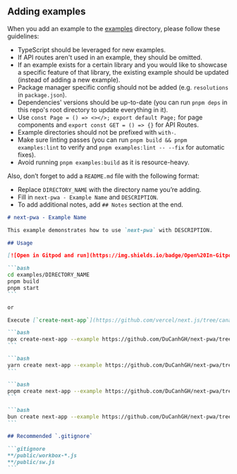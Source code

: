 ## Adding examples

When you add an example to the [examples](https://github.com/DuCanhGH/next-pwa/tree/master/examples) directory, please follow these guidelines:

- TypeScript should be leveraged for new examples.
- If API routes aren't used in an example, they should be omitted.
- If an example exists for a certain library and you would like to showcase a specific feature of that library, the existing example should be updated (instead of adding a new example).
- Package manager specific config should not be added (e.g. `resolutions` in `package.json`).
- Dependencies' versions should be up-to-date (you can run `pnpm deps` in this repo's root directory to update everything in it).
- Use `const Page = () => <></>; export default Page;` for page components and `export const GET = () => {}` for API Routes.
- Example directories should not be prefixed with `with-`.
- Make sure linting passes (you can run `pnpm build && pnpm examples:lint` to verify and `pnpm examples:lint -- --fix` for automatic fixes).
- Avoid running `pnpm examples:build` as it is resource-heavy.

Also, don’t forget to add a `README.md` file with the following format:

- Replace `DIRECTORY_NAME` with the directory name you’re adding.
- Fill in `next-pwa - Example Name` and `DESCRIPTION`.
- To add additional notes, add `## Notes` section at the end.

````markdown
# next-pwa - Example Name

This example demonstrates how to use `next-pwa` with DESCRIPTION.

## Usage

[![Open in Gitpod and run](https://img.shields.io/badge/Open%20In-Gitpod.io-%231966D2?style=for-the-badge&logo=gitpod)](https://gitpod.io/#https://github.com/DuCanhGH/next-pwa/)

```bash
cd examples/DIRECTORY_NAME
pnpm build
pnpm start
```

or

Execute [`create-next-app`](https://github.com/vercel/next.js/tree/canary/packages/create-next-app) with [npm](https://docs.npmjs.com/cli/init), [Yarn](https://yarnpkg.com/lang/en/docs/cli/create/), or [pnpm](https://pnpm.io) to bootstrap the example:

```bash
npx create-next-app --example https://github.com/DuCanhGH/next-pwa/tree/master/examples/DIRECTORY_NAME DIRECTORY_NAME-app
```

```bash
yarn create next-app --example https://github.com/DuCanhGH/next-pwa/tree/master/examples/DIRECTORY_NAME DIRECTORY_NAME-app
```

```bash
pnpm create next-app --example https://github.com/DuCanhGH/next-pwa/tree/master/examples/DIRECTORY_NAME DIRECTORY_NAME-app
```

```bash
bun create next-app --example https://github.com/DuCanhGH/next-pwa/tree/master/examples/DIRECTORY_NAME DIRECTORY_NAME-app
```

## Recommended `.gitignore`

```gitignore
**/public/workbox-*.js
**/public/sw.js
```
````

